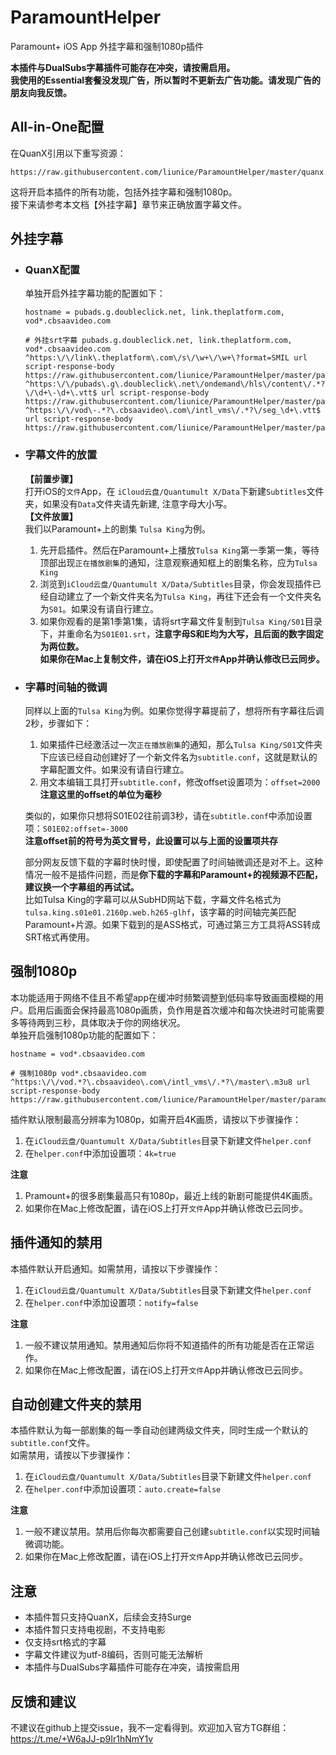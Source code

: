 # ParamountHelper

Paramount+ iOS App 外挂字幕和强制1080p插件

**本插件与DualSubs字幕插件可能存在冲突，请按需启用。**  
**我使用的Essential套餐没发现广告，所以暂时不更新去广告功能。请发现广告的朋友向我反馈。**

## All-in-One配置

在QuanX引用以下重写资源：
```
https://raw.githubusercontent.com/liunice/ParamountHelper/master/quanx.conf
```
这将开启本插件的所有功能，包括外挂字幕和强制1080p。  
接下来请参考本文档【外挂字幕】章节来正确放置字幕文件。

## 外挂字幕

- ### QuanX配置
  单独开启外挂字幕功能的配置如下：
  ```
  hostname = pubads.g.doubleclick.net, link.theplatform.com, vod*.cbsaavideo.com

  # 外挂srt字幕 pubads.g.doubleclick.net, link.theplatform.com, vod*.cbsaavideo.com
  ^https:\/\/link\.theplatform\.com\/s\/\w+\/\w+\?format=SMIL url script-response-body https://raw.githubusercontent.com/liunice/ParamountHelper/master/paramount_helper.js
  ^https:\/\/pubads\.g\.doubleclick\.net\/ondemand\/hls\/content\/.*?\/\d+\-\d+\.vtt$ url script-response-body https://raw.githubusercontent.com/liunice/ParamountHelper/master/paramount_helper.js
  ^https:\/\/vod\-.*?\.cbsaavideo\.com\/intl_vms\/.*?\/seg_\d+\.vtt$ url script-response-body https://raw.githubusercontent.com/liunice/ParamountHelper/master/paramount_helper.js
  ```

- ### 字幕文件的放置
  **【前置步骤】**  
  打开iOS的``文件``App，在 ``iCloud云盘/Quantumult X/Data``下新建``Subtitles``文件夹，如果没有``Data``文件夹请先新建, 注意字母大小写。  
  **【文件放置】**  
  我们以Paramount+上的剧集 ``Tulsa King``为例。  
  1. 先开启插件。然后在Paramount+上播放``Tulsa King``第一季第一集，等待顶部出现``正在播放剧集``的通知，注意观察通知框上的剧集名称，应为``Tulsa King``
  2. 浏览到``iCloud云盘/Quantumult X/Data/Subtitles``目录，你会发现插件已经自动建立了一个新文件夹名为``Tulsa King``，再往下还会有一个文件夹名为``S01``。如果没有请自行建立。
  3. 如果你观看的是第1季第1集，请将srt字幕文件复制到``Tulsa King/S01``目录下，并重命名为``S01E01.srt``，**注意字母S和E均为大写，且后面的数字固定为两位数。**  
  **如果你在Mac上复制文件，请在iOS上打开``文件``App并确认修改已云同步。**

- ### 字幕时间轴的微调
  同样以上面的``Tulsa King``为例。如果你觉得字幕提前了，想将所有字幕往后调2秒，步骤如下：  
  1. 如果插件已经激活过一次``正在播放剧集``的通知，那么``Tulsa King/S01``文件夹下应该已经自动创建好了一个新文件名为``subtitle.conf``，这就是默认的字幕配置文件。如果没有请自行建立。
  2. 用文本编辑工具打开``subtitle.conf``，修改offset设置项为：``offset=2000``  
     **注意这里的offset的单位为毫秒**

  类似的，如果你只想将S01E02往前调3秒，请在``subtitle.conf``中添加设置项：``S01E02:offset=-3000``  
     **注意offset前的符号为英文冒号，此设置可以与上面的设置项共存**
  
  部分网友反馈下载的字幕时快时慢，即使配置了时间轴微调还是对不上。这种情况一般不是插件问题，而是**你下载的字幕和Paramount+的视频源不匹配，建议换一个字幕组的再试试。**  
  比如Tulsa King的字幕可以从SubHD网站下载，字幕文件名格式为``tulsa.king.s01e01.2160p.web.h265-glhf``，该字幕的时间轴完美匹配Paramount+片源。如果下载到的是ASS格式，可通过第三方工具将ASS转成SRT格式再使用。

## 强制1080p
本功能适用于网络不佳且不希望app在缓冲时频繁调整到低码率导致画面模糊的用户。启用后画面会保持最高1080p画质，负作用是首次缓冲和每次快进时可能需要多等待两到三秒，具体取决于你的网络状况。  
单独开启强制1080p功能的配置如下：
```
hostname = vod*.cbsaavideo.com

# 强制1080p vod*.cbsaavideo.com
^https:\/\/vod.*?\.cbsaavideo\.com\/intl_vms\/.*?\/master\.m3u8 url script-response-body https://raw.githubusercontent.com/liunice/ParamountHelper/master/paramount_helper.js
```
插件默认限制最高分辨率为1080p，如需开启4K画质，请按以下步骤操作：
1. 在``iCloud云盘/Quantumult X/Data/Subtitles``目录下新建文件``helper.conf``
2. 在``helper.conf``中添加设置项：``4k=true``

**注意**
1. Pramount+的很多剧集最高只有1080p，最近上线的新剧可能提供4K画质。
2. 如果你在Mac上修改配置，请在iOS上打开``文件``App并确认修改已云同步。

## 插件通知的禁用

本插件默认开启通知。如需禁用，请按以下步骤操作：  
1. 在``iCloud云盘/Quantumult X/Data/Subtitles``目录下新建文件``helper.conf``
2. 在``helper.conf``中添加设置项：``notify=false``  

**注意**  
1. 一般不建议禁用通知。禁用通知后你将不知道插件的所有功能是否在正常运作。
2. 如果你在Mac上修改配置，请在iOS上打开``文件``App并确认修改已云同步。

## 自动创建文件夹的禁用

本插件默认为每一部剧集的每一季自动创建两级文件夹，同时生成一个默认的``subtitle.conf``文件。  
如需禁用，请按以下步骤操作：  
1. 在``iCloud云盘/Quantumult X/Data/Subtitles``目录下新建文件``helper.conf``
2. 在``helper.conf``中添加设置项：``auto.create=false``  

**注意**  
1. 一般不建议禁用。禁用后你每次都需要自己创建``subtitle.conf``以实现时间轴微调功能。
2. 如果你在Mac上修改配置，请在iOS上打开``文件``App并确认修改已云同步。

## 注意
- 本插件暂只支持QuanX，后续会支持Surge
- 本插件暂只支持电视剧，不支持电影
- 仅支持srt格式的字幕
- 字幕文件建议为utf-8编码，否则可能无法解析
- 本插件与DualSubs字幕插件可能存在冲突，请按需启用

## 反馈和建议
不建议在github上提交issue，我不一定看得到。欢迎加入官方TG群组：https://t.me/+W6aJJ-p9Ir1hNmY1v